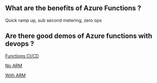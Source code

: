 ## What are the benefits of Azure Functions ? 
Quick ramp up, sub second metering, zero ops

## Are there good demos of Azure functions with devops ? 

[Functions CI/CD](https://blogs.msdn.microsoft.com/visualstudioalmrangers/2017/10/04/azure-function-ci-cd-devops-pipeline/)

[No ARM](https://blogs.msdn.microsoft.com/visualstudioalmrangers/2017/09/06/azure-functions-prepare-for-continuous-delivery/)

[With ARM](http://www.clemensreijnen.nl/post/2017/01/02/CICD-Pipeline-for-Serverless-release-Azure-Functions-with-VSTS)
